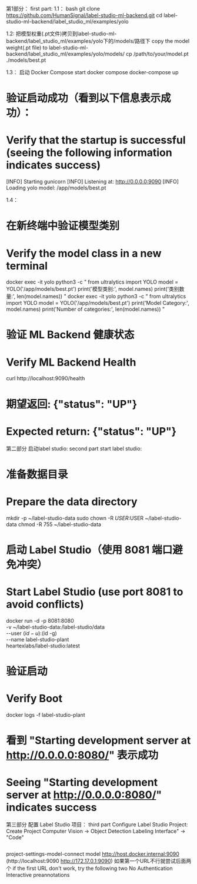 第1部分：
first part:
1.1： 
bash
git clone https://github.com/HumanSignal/label-studio-ml-backend.git
cd label-studio-ml-backend/label_studio_ml/examples/yolo

1.2:
把模型权重(.pt文件)拷贝到label-studio-ml-backend/label_studio_ml/examples/yolo下的/models/路径下
copy the model weight(.pt file) to label-studio-ml-backend/label_studio_ml/examples/yolo/models/
cp /path/to/your/model.pt ./models/best.pt

1.3：
启动 Docker Compose
start docker compose
docker-compose up
# 验证启动成功（看到以下信息表示成功）：
# Verify that the startup is successful (seeing the following information indicates success)
[INFO] Starting gunicorn
[INFO] Listening at: http://0.0.0.0:9090
[INFO] Loading yolo model: /app/models/best.pt

1.4：
# 在新终端中验证模型类别
# Verify the model class in a new terminal
docker exec -it yolo python3 -c "
from ultralytics import YOLO
model = YOLO('/app/models/best.pt')
print('模型类别:', model.names)
print('类别数量:', len(model.names))
"
docker exec -it yolo python3 -c "
from ultralytics import YOLO
model = YOLO('/app/models/best.pt')
print('Model Category:', model.names)
print('Number of categories:', len(model.names))
"


# 验证 ML Backend 健康状态
# Verify ML Backend Health
curl http://localhost:9090/health
# 期望返回: {"status": "UP"}
# Expected return: {"status": "UP"}

第二部分 启动label studio:
second part start label studio:
# 准备数据目录
# Prepare the data directory
mkdir -p ~/label-studio-data
sudo chown -R $USER:$USER ~/label-studio-data
chmod -R 755 ~/label-studio-data

# 启动 Label Studio（使用 8081 端口避免冲突）
# Start Label Studio (use port 8081 to avoid conflicts)
docker run -d -p 8081:8080 \
  -v ~/label-studio-data:/label-studio/data \
  --user $(id -u):$(id -g) \
  --name label-studio-plant \
  heartexlabs/label-studio:latest

# 验证启动
# Verify Boot
docker logs -f label-studio-plant
# 看到 "Starting development server at http://0.0.0.0:8080/" 表示成功
# Seeing "Starting development server at http://0.0.0.0:8080/" indicates success

第三部分 配置 Label Studio 项目：
third part Configure Label Studio Project:
Create Project
Computer Vision → Object Detection
Labeling Interface" → "Code"

<View>
  <Image name="image" value="$image"/>
  <RectangleLabels name="bbox" toName="image" 
                   model_path="best.pt"
                   model_score_threshold="0.5"
                   model_conf_threshold="0.25">
    <Label value="Armeria Maritima" predicted_values="armeria-maritima" background="#FF6B6B"/>
    <Label value="Centaurea Jacea" predicted_values="centaurea-jacea" background="#4ECDC4"/>
    <Label value="Cirsium Oleraceum" predicted_values="cirsium-oleraceum" background="#45B7D1"/>
    <Label value="Daucus Carota" predicted_values="daucus-carota" background="#96CEB4"/>
    <Label value="Knautia Arvensis" predicted_values="knautia-arvensis" background="#FFEAA7"/>
    <Label value="Lychnis Flos Cuculi" predicted_values="lychnis-flos-cuculi" background="#DDA0DD"/>
  </RectangleLabels>
</View>

project-settings-model-connect model
http://host.docker.internal:9090
(http://localhost:9090
http://172.17.0.1:9090)
如果第一个URL不行就尝试后面两个
if the first URL don't work, try the following two
No Authentication
Interactive preannotations